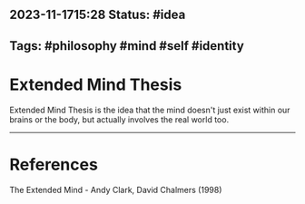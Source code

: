 2023-11-1715:28
Status: #idea
---
Tags: #philosophy #mind #self #identity 
---

# Extended Mind Thesis

Extended Mind Thesis is the idea that the mind doesn't just exist within our brains or the body, but actually involves the real world too.

---
# References

The Extended Mind - Andy Clark, David Chalmers (1998)